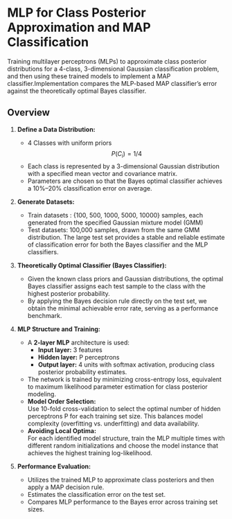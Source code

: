 # MLP for Class Posterior Approximation and MAP Classification

Training multilayer perceptrons (MLPs) to approximate class posterior distributions for a 4-class, 3-dimensional Gaussian classification problem, and then using these trained models to implement a MAP classifier.Implementation compares the MLP-based MAP classifier’s error against the theoretically optimal Bayes classifier.

## Overview

1. **Define a Data Distribution:**
   - 4 Classes with uniform priors $$ P(C_i) = 1/4 $$
   - Each class is represented by a 3-dimensional Gaussian distribution with a specified mean vector and covariance matrix.
   - Parameters are chosen so that the Bayes optimal classifier achieves a 10%–20% classification error on average.

2. **Generate Datasets:**
   - Train datasets : {100, 500, 1000, 5000, 10000} samples, each generated from the specified Gaussian mixture model (GMM)
   - Test datasets: 100,000 samples, drawn from the same GMM distribution. The large test set provides a stable and reliable estimate of classification error for both the Bayes classifier and the MLP classifiers.

3. **Theoretically Optimal Classifier (Bayes Classifier):**
   - Given the known class priors and Gaussian distributions, the optimal Bayes classifier assigns each test sample to the class with the highest posterior probability.
   - By applying the Bayes decision rule directly on the test set, we obtain the minimal achievable error rate, serving as a performance benchmark.

4. **MLP Structure and Training:**
   - A **2-layer MLP** architecture is used:
     - **Input layer:** 3 features
     - **Hidden layer:** P perceptrons
     - **Output layer:** 4 units with softmax activation, producing class posterior probability estimates.
   - The network is trained by minimizing cross-entropy loss, equivalent to maximum likelihood parameter estimation for class posterior modeling.
   - **Model Order Selection:**  
     Use 10-fold cross-validation to select the optimal number of hidden perceptrons P for each training set size. This balances model complexity (overfitting vs. underfitting) and data availability.
   - **Avoiding Local Optima:**  
     For each identified model structure, train the MLP multiple times with different random initializations and choose the model instance that achieves the highest training log-likelihood.
   
5. **Performance Evaluation:**
   - Utilizes the trained MLP to approximate class posteriors and then apply a MAP decision rule.
   - Estimates the classification error on the test set.
   - Compares MLP performance to the Bayes error across training set sizes.
